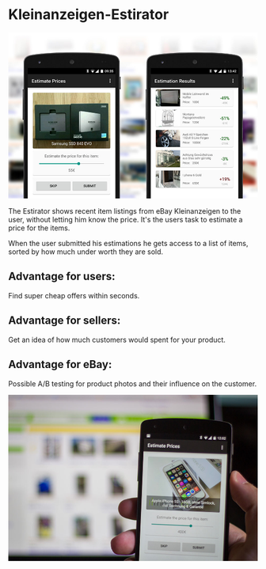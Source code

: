 # Kleinanzeigen-Estirator
![Screens](https://raw.githubusercontent.com/HPI-Hackathon/Kleinanzeigen-Estirator/master/Media/estimator_app.jpg)

The Estirator shows recent item listings from eBay Kleinanzeigen to the user, without letting him know the price. It's the users task to estimate a price for the items.

When the user submitted his estimations he gets access to a list of items, sorted by how much under worth they are sold.

## Advantage for users:
Find super cheap offers within seconds.

## Advantage for sellers:
Get an idea of how much customers would spent for your product.

## Advantage for eBay:
Possible A/B testing for product photos and their influence on the customer.

![Photo](https://raw.githubusercontent.com/HPI-Hackathon/Kleinanzeigen-Estirator/master/Media/estimate_prices.jpg)
